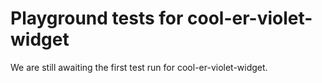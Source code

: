 # Playground tests for cool-er-violet-widget
We are still awaiting the first test run for cool-er-violet-widget.
